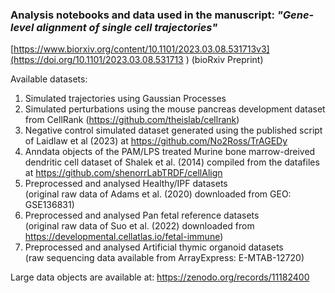 ### Analysis notebooks and data used in the manuscript: ***"Gene-level alignment of single cell trajectories"*** <br>
[https://www.biorxiv.org/content/10.1101/2023.03.08.531713v3](https://doi.org/10.1101/2023.03.08.531713 ) (bioRxiv Preprint)

Available datasets:

1. Simulated trajectories using Gaussian Processes
2. Simulated perturbations using the mouse pancreas development dataset from CellRank (https://github.com/theislab/cellrank)
3. Negative control simulated dataset generated using the published script of Laidlaw et al (2023) at https://github.com/No2Ross/TrAGEDy  
4. Anndata objects of the PAM/LPS treated Murine bone marrow-dreived dendritic cell dataset of Shalek et al. (2014) compiled from the datafiles at https://github.com/shenorrLabTRDF/cellAlign
5. Preprocessed and analysed Healthy/IPF datasets <br>(original raw data of Adams et al. (2020) downloaded from GEO: GSE136831)
6. Preprocessed and analysed Pan fetal reference datasets <br> (original raw data of Suo et al. (2022) downloaded from https://developmental.cellatlas.io/fetal-immune)
7. Preprocessed and analysed Artificial thymic organoid datasets <br> (raw sequencing data available from ArrayExpress: E-MTAB-12720)

Large data objects are available at: https://zenodo.org/records/11182400
